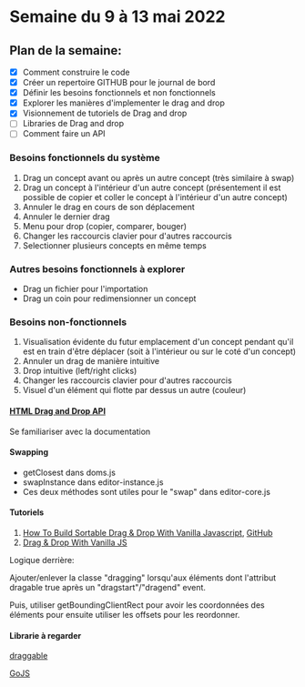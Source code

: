 # Semaine du 9 à 13 mai 2022

## Plan de la semaine:
- [x] Comment construire le code
- [x] Créer un repertoire GITHUB pour le journal de bord
- [x] Définir les besoins fonctionnels et non fonctionnels
- [x] Explorer les manières d'implementer le drag and drop
- [x] Visionnement de tutoriels de Drag and drop
- [ ] Libraries de Drag and drop
- [ ] Comment faire un API

### Besoins fonctionnels du système
1. Drag un concept avant ou après un autre concept (très similaire à swap)
2. Drag un concept à l'intérieur d'un autre concept (présentement il est possible de copier et coller le concept à l'intérieur d'un autre concept)
3. Annuler le drag en cours de son déplacement
4. Annuler le dernier drag
5. Menu pour drop (copier, comparer, bouger)
6. Changer les raccourcis clavier pour d'autres raccourcis
7. Selectionner plusieurs concepts en même temps

### Autres besoins fonctionnels à explorer
- Drag un fichier pour l'importation
- Drag un coin pour redimensionner un concept

### Besoins non-fonctionnels
1. Visualisation évidente du futur emplacement d'un concept pendant qu'il est en train d'être déplacer (soit à l'intérieur ou sur le coté d'un concept)
2. Annuler un drag de manière intuitive
3. Drop intuitive (left/right clicks)
4. Changer les raccourcis clavier pour d'autres raccourcis
5. Visuel d'un élément qui flotte par dessus un autre (couleur) 

#### [HTML Drag and Drop API](https://developer.mozilla.org/en-US/docs/Web/API/HTML_Drag_and_Drop_API)
Se familiariser avec la documentation

#### Swapping
- getClosest dans doms.js
- swapInstance dans editor-instance.js
- Ces deux méthodes sont utiles pour le "swap" dans editor-core.js

#### Tutoriels
1. [How To Build Sortable Drag & Drop With Vanilla Javascript](https://www.youtube.com/watch?v=jfYWwQrtzzY&ab_channel=WebDevSimplified), [GitHub](https://github.com/WebDevSimplified/Drag-And-Drop)
2. [Drag & Drop With Vanilla JS](https://www.youtube.com/watch?v=C22hQKE_32c&ab_channel=TraversyMedia)

Logique derrière:

Ajouter/enlever la classe "dragging" lorsqu'aux éléments dont l'attribut dragable true après un "dragstart"/"dragend" event.

Puis, utiliser getBoundingClientRect pour avoir les coordonnées des éléments pour ensuite utiliser les offsets pour les reordonner.

#### Librarie à regarder
[draggable](https://shopify.github.io/draggable/)

[GoJS](https://gojs.net/latest/)